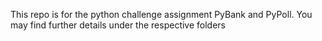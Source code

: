 This repo is for the python challenge assignment PyBank and PyPoll. You may find further details under the respective folders
